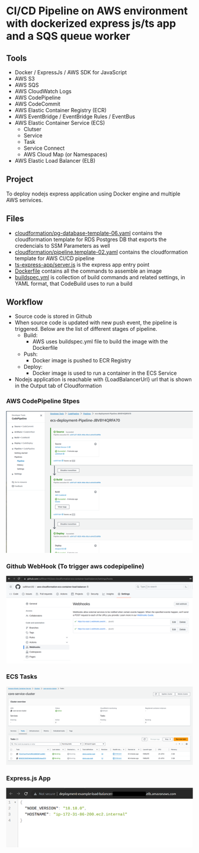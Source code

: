 # CI/CD Pipeline on AWS environment with dockerized express js/ts app and a SQS queue worker

## Tools

* Docker / ExpressJs / AWS SDK for JavaScript
* AWS S3
* AWS SQS
* AWS CloudWatch Logs
* AWS CodePipeline
* AWS CodeCommit 
* AWS Elastic Container Registry (ECR)
* AWS EventBridge / EventBridge Rules / EventBus
* AWS Elastic Container Service (ECS)
  + Clutser 
  + Service
  + Task
  + Service Connect
  + AWS Cloud Map (or Namespaces)
* AWS Elastic Load Balancer (ELB)
  
## Project 

To deploy nodejs express application using Docker engine and multiple AWS serivices.

## Files 

+ [cloudformation/pg-database-template-06.yaml](./cloudformation/pg-database-template-06.yaml "cloudformation/pg-database-template-06.yaml") contains the cloudformation template for RDS Postgres DB that exports the credencials to SSM Parameters as well
+ [cloudformation/pipeline.template-02.yaml](./cloudformation/pipeline.template-02.yaml "cloudformation/pipeline.template-02.yaml") contains the cloudformation template for AWS CI/CD pipeline
+ [ts-express-app/server.js](./ts-express-app/server.ts "ts-express-app/server.ts") is the express app entry point
+ [Dockerfile](./Dockerfile "Dockerfile") contains all the commands to assemble an image
+ [buildspec.yml](./buildspec.yml "buildspec.yml") is collection of build commands and related settings, in YAML format, that CodeBuild uses to run a build
 

## Workflow

+ Source code is stored in Github
+ When source code is updated with new push event, the pipeline is triggered. Below are the list of different stages of pipeline.
  + Build: 
    + AWS uses buildspec.yml file to build the image with the Dockerfile
  + Push:
    + Docker image is pushed to ECR Registry
  + Deploy:
    + Docker image is used to run a container in the ECS Service
+ Nodejs application is reachable with {LoadBalancerUrl} url that is shown in the Output tab of Cloudformation
  
  
 
 ### AWS CodePipeline Stpes 
 
 ![steps codepipeline](./images/1.png)
 

 ### Github WebHook (To trigger aws codepipeline)
 
 ![webhook](./images/3.png)

 ### ECS Tasks 
 
 ![ecs tasks](./images/4.png)
 

 ### Express.js App
 
 ![appnodejs](./images/2.png)

